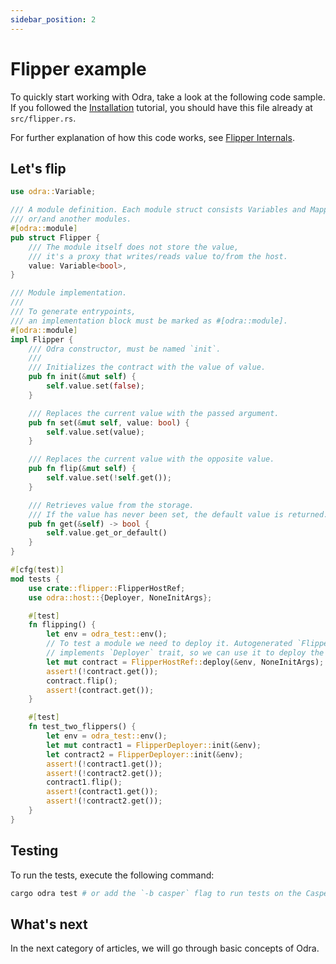 ```yaml
---
sidebar_position: 2
---
```


# Flipper example

To quickly start working with Odra, take a look at the following code sample. If you followed the
[Installation](installation.md) tutorial, you should have this file already at `src/flipper.rs`.

For further explanation of how this code works, see [Flipper Internals](../basics/04-flipper-internals.md).

## Let's flip

```rust title="flipper.rs" showLineNumbers
use odra::Variable;

/// A module definition. Each module struct consists Variables and Mappings
/// or/and another modules.
#[odra::module]
pub struct Flipper {
    /// The module itself does not store the value, 
    /// it's a proxy that writes/reads value to/from the host.
    value: Variable<bool>,
}

/// Module implementation.
///
/// To generate entrypoints,
/// an implementation block must be marked as #[odra::module].
#[odra::module]
impl Flipper {
    /// Odra constructor, must be named `init`.
    ///
    /// Initializes the contract with the value of value.
    pub fn init(&mut self) {
        self.value.set(false);
    }

    /// Replaces the current value with the passed argument.
    pub fn set(&mut self, value: bool) {
        self.value.set(value);
    }

    /// Replaces the current value with the opposite value.
    pub fn flip(&mut self) {
        self.value.set(!self.get());
    }

    /// Retrieves value from the storage. 
    /// If the value has never been set, the default value is returned.
    pub fn get(&self) -> bool {
        self.value.get_or_default()
    }
}

#[cfg(test)]
mod tests {
    use crate::flipper::FlipperHostRef;
    use odra::host::{Deployer, NoneInitArgs};

    #[test]
    fn flipping() {
        let env = odra_test::env();
        // To test a module we need to deploy it. Autogenerated `FlipperHostRef`
        // implements `Deployer` trait, so we can use it to deploy the module.
        let mut contract = FlipperHostRef::deploy(&env, NoneInitArgs);
        assert!(!contract.get());
        contract.flip();
        assert!(contract.get());
    }

    #[test]
    fn test_two_flippers() {
        let env = odra_test::env();
        let mut contract1 = FlipperDeployer::init(&env);
        let contract2 = FlipperDeployer::init(&env);
        assert!(!contract1.get());
        assert!(!contract2.get());
        contract1.flip();
        assert!(contract1.get());
        assert!(!contract2.get());
    }
}
```

## Testing

To run the tests, execute the following command:

```bash
cargo odra test # or add the `-b casper` flag to run tests on the CasperVM
```

## What's next
In the next category of articles, we will go through basic concepts of Odra.